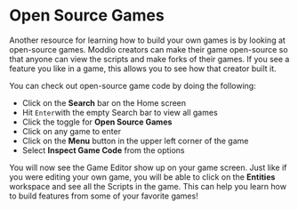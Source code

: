 # Open Source Games

Another resource for learning how to build your own games is by looking at open-source games. Moddio creators can make their game open-source so that anyone can view the scripts and make forks of their games. If you see a feature you like in a game, this allows you to see how that creator built it.

You can check out open-source game code by doing the following:
* Click on the **Search** bar on the Home screen
* Hit ``Enter``with the empty Search bar to view all games
* Click the toggle for **Open Source Games**
* Click on any game to enter
* Click on the **Menu** button in the upper left corner of the game
* Select **Inspect Game Code** from the options

You will now see the Game Editor show up on your game screen. Just like if you were editing your own game, you will be able to click on the **Entities** workspace and see all the Scripts in the game. This can help you learn how to build features from some of your favorite games!
